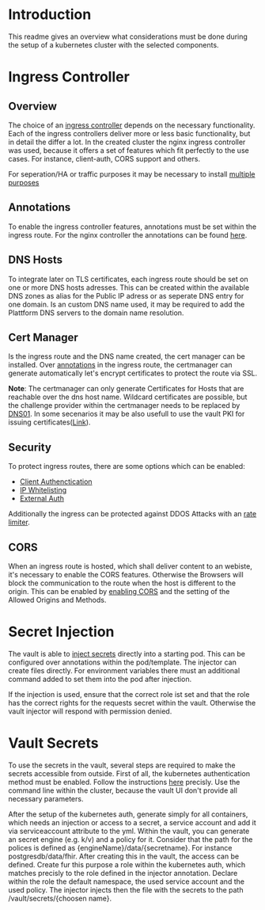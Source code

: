 # Introduction

This readme gives an overview what considerations must be done during the setup of a kubernetes cluster with the selected components.

# Ingress Controller

## Overview

The choice of an [ingress controller](https://kubernetes.io/docs/concepts/services-networking/ingress-controllers/) depends on the necessary functionality. Each of the ingress controllers deliver more or less basic functionality, but in detail the differ a lot. In the created cluster the nginx ingress controller was used, because it offers a set of features which fit perfectly to the use cases. For instance, client-auth, CORS support and others.  

For seperation/HA or traffic purposes it may be necessary to install [multiple purposes](https://docs.nginx.com/nginx-ingress-controller/installation/running-multiple-ingress-controllers/)

## Annotations

To enable the ingress controller features, annotations must be set within the ingress route. For the nginx controller the annotations can be found [here](https://kubernetes.github.io/ingress-nginx/user-guide/nginx-configuration/annotations/). 

## DNS Hosts

To integrate later on TLS certificates, each ingress route should be set on one or more DNS hosts adresses. This can be created within the available DNS zones as alias for the Public IP adress or as seperate DNS entry for one domain. Is an custom DNS name used, it may be required to add the Plattform DNS servers to the domain name resolution. 

## Cert Manager

Is the ingress route and the DNS name created, the cert manager can be installed. Over [annotations](https://cert-manager.io/v0.14-docs/tutorials/acme/ingress/) in the ingress route, the certmanager can generate automatically let's encrypt certificates to protect the route via SSL.

<b>Note</b>: The certmanager can only generate Certificates for Hosts that are reachable over the dns host name. Wildcard certificates are possible, but the challenge provider within the certmanager needs to be replaced by [DNS01](https://cert-manager.io/docs/configuration/acme/dns01/). In some secenarios it may be also usefull to use the vault PKI for issuing certificates([Link](https://cert-manager.io/docs/configuration/vault/)). 

## Security

To protect ingress routes, there are some options which can be enabled: 

- [Client Authenctication](https://kubernetes.github.io/ingress-nginx/user-guide/nginx-configuration/annotations/#client-certificate-authentication)
- [IP Whitelisting](https://kubernetes.github.io/ingress-nginx/user-guide/nginx-configuration/annotations/#whitelist-source-range)
- [External Auth](https://kubernetes.github.io/ingress-nginx/user-guide/nginx-configuration/annotations/#external-authentication)

Additionally the ingress can be protected against DDOS Attacks with an [rate limiter](https://kubernetes.github.io/ingress-nginx/user-guide/nginx-configuration/annotations/#rate-limiting).

## CORS

When an ingress route is hosted, which shall deliver content to an webiste, it's necessary to enable the CORS features. Otherwise the Browsers will block the communication to the route when the host is different to the origin. This can be enabled by [enabling CORS](https://kubernetes.github.io/ingress-nginx/user-guide/nginx-configuration/annotations/#enable-cors) and the setting of the Allowed Origins and Methods. 

# Secret Injection

The vault is able to [inject secrets](https://www.vaultproject.io/docs/platform/k8s/injector) directly into a starting pod. This can be configured over annotations within the pod/template. The injector can create files directly. For environment variables there must an additional command added to set them into the pod after injection. 

If the injection is used, ensure that the correct role ist set and that the role has the correct rights for the requests secret within the vault. Otherwise the vault injector will respond with permission denied. 

# Vault Secrets

To use the secrets in the vault, several steps are required to make the secrets accessible from outside. First of all, the kubernetes authentication method must be enabled. Follow the instructions [here](https://www.vaultproject.io/docs/auth/kubernetes) precisly. Use the command line within the cluster, because the vault UI don't provide all necessary parameters. 

After the setup of the kubernetes auth, generate simply for all containers, which needs an injection or access to a secret, a service account and add it via serviceaccount attribute to the yml. Within the vault, you can generate an secret engine (e.g. k/v) and a policy for it. Consider that the path for the polices is defined as {engineName}/data/{secretname}. For instance postgresdb/data/fhir. After creating this in the vault, the access can be defined. Create fur this purpose a role within the kubernetes auth, which matches precisly to the role defined in the injector annotation. Declare within the role the default namespace, the used service account and the used policy. The injector injects then the file with the secrets to the path /vault/secrets/{choosen name}.

